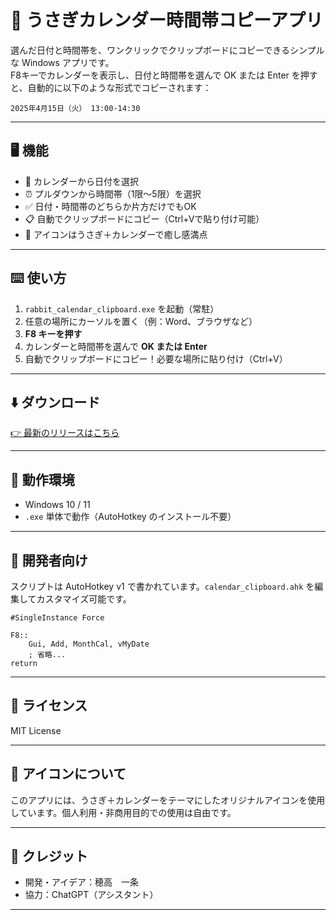 # 🐰 うさぎカレンダー時間帯コピーアプリ

選んだ日付と時間帯を、ワンクリックでクリップボードにコピーできるシンプルな Windows アプリです。  
F8キーでカレンダーを表示し、日付と時間帯を選んで OK または Enter を押すと、自動的に以下のような形式でコピーされます：

```
2025年4月15日（火） 13:00-14:30
```

---

## 🖥️ 機能

- 📅 カレンダーから日付を選択
- ⏰ プルダウンから時間帯（1限～5限）を選択
- ✅ 日付・時間帯のどちらか片方だけでもOK
- 📋 自動でクリップボードにコピー（Ctrl+Vで貼り付け可能）
- 🐇 アイコンはうさぎ＋カレンダーで癒し感満点

---

## ⌨️ 使い方

1. `rabbit_calendar_clipboard.exe` を起動（常駐）
2. 任意の場所にカーソルを置く（例：Word、ブラウザなど）
3. **F8 キーを押す**
4. カレンダーと時間帯を選んで **OK または Enter**
5. 自動でクリップボードにコピー！必要な場所に貼り付け（Ctrl+V）

---

## ⬇️ ダウンロード

[👉 最新のリリースはこちら](https://github.com/あなたのユーザー名/rabbit-calendar-clipper/releases)

---

## 💾 動作環境

- Windows 10 / 11
- `.exe` 単体で動作（AutoHotkey のインストール不要）

---

## 🔧 開発者向け

スクリプトは AutoHotkey v1 で書かれています。`calendar_clipboard.ahk` を編集してカスタマイズ可能です。

```ahk
#SingleInstance Force

F8::
    Gui, Add, MonthCal, vMyDate
    ; 省略...
return
```

---

## 📜 ライセンス

MIT License

---

## 🐇 アイコンについて

このアプリには、うさぎ＋カレンダーをテーマにしたオリジナルアイコンを使用しています。個人利用・非商用目的での使用は自由です。

---

## 🙌 クレジット

- 開発・アイデア：穂高　一条
- 協力：ChatGPT（アシスタント）

---
